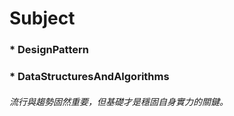 Subject
=====
### * DesignPattern
### * DataStructuresAndAlgorithms
###### 流行與趨勢固然重要，但基礎才是穩固自身實力的關鍵。